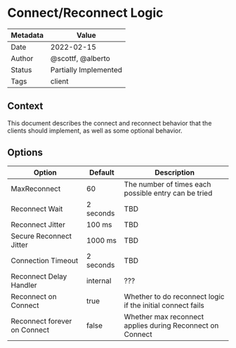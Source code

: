 # Connect/Reconnect Logic

|Metadata| Value                 |
|--------|-----------------------|
|Date    | 2022-02-15            |
|Author  | @scottf, @alberto     |
|Status  | Partially Implemented |
|Tags    | client                |

## Context

This document describes the connect and reconnect behavior that the clients should implement, as well as some
optional behavior.

## Options

| Option                       | Default   | Description                                                 |
|------------------------------|-----------|-------------------------------------------------------------|
| MaxReconnect                 | 60        | The number of times each possible entry can be tried        |
| Reconnect Wait               | 2 seconds | TBD                                                         |
| Reconnect Jitter             | 100 ms    | TBD                                                         |
| Secure Reconnect Jitter      | 1000 ms   | TBD                                                         |
| Connection Timeout           | 2 seconds | TBD                                                         |
| Reconnect Delay Handler      | internal  | ???                                                         |
| Reconnect on Connect         | true      | Whether to do reconnect logic if the initial connect fails  |
| Reconnect forever on Connect | false     | Whether max reconnect applies during Reconnect on Connect   |  
